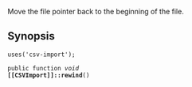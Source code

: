 Move the file pointer back to the beginning of the file.

## Synopsis

<code>uses('csv-import');</code>

<code>public function <i>void</i> <b>[[CSVImport]]::rewind</b>()</code>

